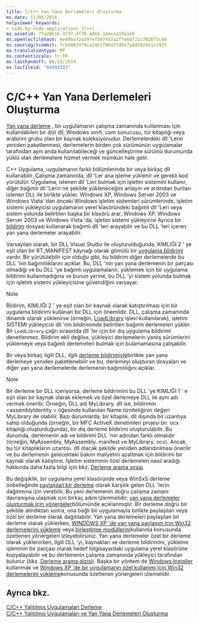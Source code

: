 ```yaml
---
title: C/C++ Yan Yana Derlemeleri Oluşturma
ms.date: 11/04/2016
helpviewer_keywords:
- side-by-side applications [C++]
ms.assetid: 7fa20b16-3737-4f76-a0b5-1dacea19a1e8
ms.openlocfilehash: 6e49ba72a397efb97437a2f7e6d721c782875c48
ms.sourcegitcommit: fcb48824f9ca24b1f8bd37d647a4d592de1cc925
ms.translationtype: MT
ms.contentlocale: tr-TR
ms.lasthandoff: 08/15/2019
ms.locfileid: "69493333"
---
```

# <a name="building-cc-side-by-side-assemblies"></a>C/C++ Yan Yana Derlemeleri Oluşturma

[Yan yana derleme](/windows/win32/SbsCs/about-side-by-side-assemblies-) , bir uygulamanın çalışma zamanında kullanması için kullanılabilen bir dizi dll, Windows sınıfı, com sunucusu, tür kitaplığı veya arabirim grubu olan bir kaynak koleksiyonudur. Derlemelerdeki dll 'Lerin yeniden paketlenmesi, derlemelerin birden çok sürümünün uygulamalar tarafından aynı anda kullanılabileceği ve güncelleştirme sürümü durumunda yüklü olan derlemelere hizmet vermek mümkün hale gelir.

C++ Uygulama, uygulamanın farklı bölümlerinde bir veya birkaç dll kullanabilir. Çalışma zamanında, dll 'Ler ana işleme yüklenir ve gerekli kod yürütülür. Uygulama, istenen dll 'Leri bulmak için işletim sistemini kullanır, diğer bağımlı dll 'Lerin ne şekilde yükleneceğini anlayın ve ardından bunları istenen DLL ile birlikte yükler. Windows XP, Windows Server 2003 ve Windows Vista 'dan önceki Windows işletim sistemleri sürümlerinde, işletim sistemi yükleyicisi uygulamanın yerel klasöründeki bağımlı dll 'Leri veya sistem yolunda belirtilen başka bir klasörü arar. Windows XP, Windows Server 2003 ve Windows Vista 'da, işletim sistemi yükleyicisi Ayrıca bir [bildirim](/windows/win32/sbscs/manifests) dosyası kullanarak bağımlı dll 'leri arayabilir ve bu DLL 'leri içeren yan yana derlemeler arayabilir.

Varsayılan olarak, bir DLL Visual Studio ile oluşturulduğunda, KIMLIĞI 2 ' ye eşit olan bir RT_MANIFEST kaynağı olarak gömülü bir [uygulama bildirimi](/windows/win32/SbsCs/application-manifests) vardır. Bir yürütülebilir için olduğu gibi, bu bildirim diğer derlemelerde bu DLL 'nin bağımlılıklarını açıklar. Bu, DLL 'nin yan yana derlemenin bir parçası olmadığı ve bu DLL 'ye bağımlı uygulamaların, yüklemek için bir uygulama bildirimi kullanmadığına ve bunun yerine, bu DLL 'yi sistem yolunda bulmak için işletim sistemi yükleyicisine güvendiğini varsayar.

> [!NOTE]
> Bildirim, KIMLIĞI 2 ' ye eşit olan bir kaynak olarak katıştırılması için bir uygulama bildirimi kullanan bir DLL için önemlidir. DLL, çalışma zamanında dinamik olarak yüklenirse (örneğin, [LoadLibrary](/windows/win32/api/libloaderapi/nf-libloaderapi-loadlibraryw) işlevi kullanılarak), işletim SISTEMI yükleyicisi dll 'nin bildiriminde belirtilen bağımlı derlemeleri yükler. Bir `LoadLibrary` çağrı sırasında dll 'ler için bir dış uygulama bildirimi denetlenmez. Bildirim ekli değilse, yükleyici derlemelerin yanlış sürümlerini yüklemeye veya bağımlı derlemeleri bulmak için bulamamasına çalışabilir.

Bir veya birkaç ilgili DLL, ilgili [derleme bildirimiyle](/windows/win32/SbsCs/assembly-manifests)birlikte yan yana derlemeye yeniden paketlenebilir ve bu, derlemeyi oluşturan dosyaları ve diğer yan yana derlemelerde derlemenin bağımlılığını açıklar.

> [!NOTE]
> Bir derleme bir DLL içeriyorsa, derleme bildirimini bu DLL 'ye KIMLIĞI 1 ' e eşit olan bir kaynak olarak eklemek ve özel derlemeye DLL ile aynı adı vermek önerilir. Örneğin, DLL adı MyLibrary. dll ise, bildirimin \<assemblyIdentity > öğesinde kullanılan Name özniteliğinin değeri MyLibrary de olabilir. Bazı durumlarda, bir kitaplık. dll dışında bir uzantıya sahip olduğunda (örneğin, bir MFC ActiveX denetimleri projesi bir. ocx kitaplığı oluşturduğunda), bir dış derleme bildirimi oluşturulabilir. Bu durumda, derlemenin adı ve bildirimi DLL 'nin adından farklı olmalıdır (örneğin, MyAssembly, MyAssembly. manifest ve MyLibrary. ocx). Ancak, bu tür kitaplıkların uzantısı. dll olacak şekilde yeniden adlandırılması önerilir ve bu derlemenin gelecekteki bakım maliyetini azaltmak için bildirimi bir kaynak olarak katıştırın. İşletim sisteminin özel derlemeleri nasıl aradığı hakkında daha fazla bilgi için bkz. [Derleme arama sırası](/windows/win32/SbsCs/assembly-searching-sequence).

Bu değişiklik, bir uygulama yerel klasöründe veya WinSxS [](/windows/win32/Msi/private-assemblies) derleme önbelleğinde [paylaşılan bir derleme](/windows/win32/Msi/shared-assemblies) olarak karşılık gelen DLL 'lerin dağıtımına izin verebilir. Bu yeni derlemenin doğru çalışma zamanı davranışına ulaşmak için birkaç adım izlenmelidir; [yan yana derlemeler oluşturmak Için yönergeler](/windows/win32/SbsCs/guidelines-for-creating-side-by-side-assemblies)bölümünde açıklanmıştır. Bir derleme doğru bir şekilde alındıktan sonra, ona bağlı bir uygulamayla birlikte paylaşılan veya özel bir derleme olarak dağıtılabilir. Yan yana derlemeleri paylaşılan bir derleme olarak yüklerken, [WINDOWS XP 'de yan yana paylaşım Için Win32 derlemelerini yükleme](/windows/win32/Msi/installing-win32-assemblies-for-side-by-side-sharing-on-windows-xp) veya [birleştirme modüllerini](/windows/win32/msi/merge-modules)kullanma konusunda özetlenen yönergeleri izleyebilirsiniz. Yan yana derlemeler özel bir derleme olarak yüklenirken, ilgili DLL 'yi, kaynakları ve derleme bildirimini, yükleme işleminin bir parçası olarak hedef bilgisayardaki uygulama yerel klasörüne kopyalayabilir ve bu derlemenin çalışma zamanında yükleyici tarafından bulunur (bkz. [Derleme arama dizisi](/windows/win32/SbsCs/assembly-searching-sequence)). Başka bir yöntem de [Windows Installer](/windows/win32/Msi/windows-installer-portal) kullanmak ve [Windows XP 'de bir uygulamanın özel kullanımı Için Win32 derlemelerini yükleme](/windows/win32/Msi/installing-win32-assemblies-for-the-private-use-of-an-application-on-windows-xp)konusunda özetlenen yönergeleri izlemelidir.

## <a name="see-also"></a>Ayrıca bkz.

[C/C++ Yalıtılmış Uygulamaları Derleme](building-c-cpp-isolated-applications.md)<br/>
[C/C++ Yalıtılmış Uygulamaları ve Yan Yana Derlemeleri Oluşturma](building-c-cpp-isolated-applications-and-side-by-side-assemblies.md)
